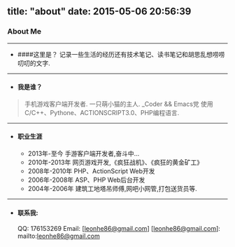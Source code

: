 title: "about"
date: 2015-05-06 20:56:39
---

### About Me
----------------------

* ####这里是？
记录一些生活的经历还有技术笔记、读书笔记和胡思乱想唠唠叨叨的文字.
----------------------

* #### 我是谁？
>手机游戏客户端开发者. 一只萌小猫的主人.
>_Coder && Emacs党
>使用C/C++、Pythone、ACTIONSCRIPT3.0、PHP编程语言.

-----------------------

* #### 职业生涯

  + 2013年-至今   手游客户端开发者,奋斗中...
  + 2010年-2013年 网页游戏开发,《疯狂战机》、《疯狂的黄金矿工》
  + 2008年-2010年 PHP、ActionScript Web开发
  + 2006年-2008年 ASP、PHP Web后台开发
  * 2004年-2006年 建筑工地塔吊师傅,网吧小网管,打包送货员等.
  
-----------------------

* #### 联系我:
	QQ: 176153269 Email: [leonhe86@gmail.com]
[leonhe86@gmail.com]: mailto:leonhe86@gmail.com
